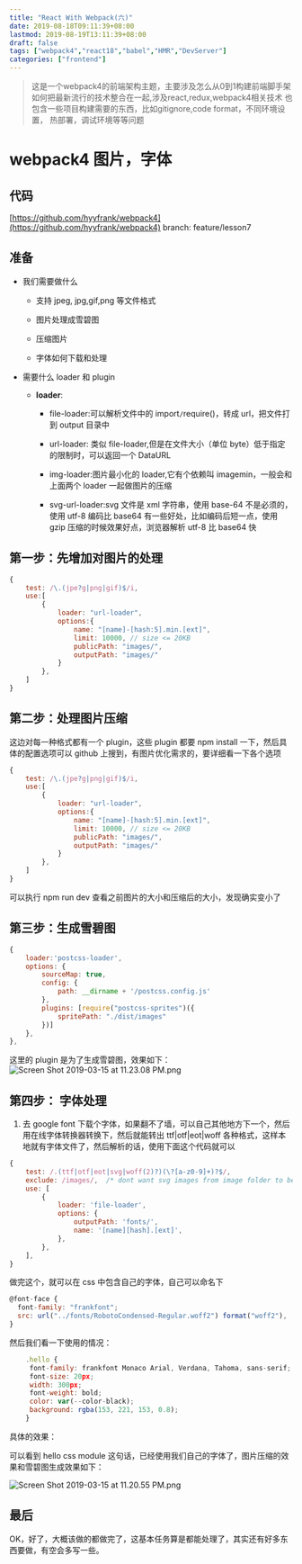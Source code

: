 ```yaml
---
title: "React With Webpack(六)"
date: 2019-08-18T09:11:39+08:00
lastmod: 2019-08-19T13:11:39+08:00
draft: false
tags: ["webpack4","react18","babel","HMR","DevServer"]
categories: ["frontend"]
---
```


> 这是一个webpack4的前端架构主题，主要涉及怎么从0到1构建前端脚手架
> 如何把最新流行的技术整合在一起,涉及react,redux,webpack4相关技术
> 也包含一些项目构建需要的东西，比如gitignore,code format，不同环境设置，
> 热部署，调试环境等等问题

# webpack4 图片，字体

## 代码
[https://github.com/hyyfrank/webpack4](https://github.com/hyyfrank/webpack4) branch: feature/lesson7

## 准备
- 我们需要做什么

  - 支持 jpeg, jpg,gif,png 等文件格式

  - 图片处理成雪碧图

  - 压缩图片

  - 字体如何下载和处理

- 需要什么 loader 和 plugin

  - **loader**:

    - file-loader:可以解析文件中的 import`/`require()，转成 url，把文件打到 output 目录中

    - url-loader: 类似 file-loader,但是在文件大小（单位 byte）低于指定的限制时，可以返回一个 DataURL

    - img-loader:图片最小化的 loader,它有个依赖叫 imagemin，一般会和上面两个 loader 一起做图片的压缩

    - svg-url-loader:svg 文件是 xml 字符串，使用 base-64 不是必须的，使用 utf-8 编码比 base64 有一些好处，比如编码后短一点，使用 gzip 压缩的时候效果好点，浏览器解析 utf-8 比 base64 快

## **第一步**：先增加对图片的处理

```javascript
{
    test: /\.(jpe?g|png|gif)$/i,
    use:[
        {
            loader: "url-loader",
            options:{
                name: "[name]-[hash:5].min.[ext]",
                limit: 10000, // size <= 20KB
                publicPath: "images/",
                outputPath: "images/"
            }
        },
    ]
}
```

## **第二步**：处理图片压缩

这边对每一种格式都有一个 plugin，这些 plugin 都要 npm install 一下，然后具体的配置选项可以 github 上搜到，有图片优化需求的，要详细看一下各个选项

```javascript
{
    test: /\.(jpe?g|png|gif)$/i,
    use:[
        {
            loader: "url-loader",
            options:{
                name: "[name]-[hash:5].min.[ext]",
                limit: 10000, // size <= 20KB
                publicPath: "images/",
                outputPath: "images/"
            }
        },
    ]
}
```

可以执行 npm run dev 查看之前图片的大小和压缩后的大小，发现确实变小了

## **第三步**：生成雪碧图

```javascript
{
    loader:'postcss-loader',
    options: {
        sourceMap: true,
        config: {
            path: __dirname + '/postcss.config.js'
        },
        plugins: [require("postcss-sprites")({
            spritePath: "./dist/images"
        })]
    },
},
```

这里的 plugin 是为了生成雪碧图，效果如下：
![Screen Shot 2019-03-15 at 11.23.08 PM.png](https://upload-images.jianshu.io/upload_images/11577190-8efb3bbde7750c20.png?imageMogr2/auto-orient/strip%7CimageView2/2/w/1240)

## **第四步**： 字体处理

1.  去 google font 下载个字体，如果翻不了墙，可以自己其他地方下一个，然后用在线字体转换器转换下，然后就能转出 ttf|otf|eot|woff 各种格式，这样本地就有字体文件了，然后解析的话，使用下面这个代码就可以

```javascript
{
    test: /.(ttf|otf|eot|svg|woff(2)?)(\?[a-z0-9]+)?$/,
    exclude: /images/,  /* dont want svg images from image folder to be included */
    use: [
        {
            loader: 'file-loader',
            options: {
                outputPath: 'fonts/',
                name: '[name][hash].[ext]',
            },
        },
    ],
}
```

做完这个，就可以在 css 中包含自己的字体，自己可以命名下

```javascript
@font-face {
  font-family: "frankfont";
  src: url("../fonts/RobotoCondensed-Regular.woff2") format("woff2"),      		url("../fonts/RobotoCondensed-Regular.woff") format("woff");
}
```

然后我们看一下使用的情况：

```javascript
    .hello {
     font-family: frankfont Monaco Arial, Verdana, Tahoma, sans-serif;
     font-size: 20px;
     width: 300px;
     font-weight: bold;
     color: var(--color-black);
     background: rgba(153, 221, 153, 0.8);
    }
```

具体的效果：

可以看到 hello css module 这句话，已经使用我们自己的字体了，图片压缩的效果和雪碧图生成效果如下：

![Screen Shot 2019-03-15 at 11.20.55 PM.png](https://upload-images.jianshu.io/upload_images/11577190-2f6d868cf74258f8.png?imageMogr2/auto-orient/strip%7CimageView2/2/w/1240)

## 最后
OK，好了，大概该做的都做完了，这基本任务算是都能处理了，其实还有好多东西要做，有空会多写一些。
